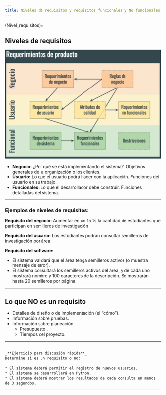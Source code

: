 ```yaml
---
title: Niveles de requisitos y requisitos funcionales y No funcionales
---
```



(Nivel_requisitos)=
## Niveles de requisitos

<img src="../../_static/images/U4_21.png"/>

* **Negocio:** ¿Por qué se está implementando el sistema?. Objetivos generales de la organización o los clientes.
* **Usuario:** Lo que el usuario podrá hacer con la aplicación. Funciones del usuario en su trabajo.
* **Funcionales:** Lo que el desarrollador debe construir. Funciones detalladas del sistema.

---

### Ejemplos de niveles de requisitos:

**Requisito del negocio:** Aumentar en un 15 % la cantidad de estudiantes que participan en semilleros de investigación

**Requisito del usuario:** Los estudiantes podrán consultar semilleros de investigación por área

**Requisito del software:**

* El sistema validará que el área tenga semilleros activos (o muestra mensaje de error).
* El sistema consultará los semilleros activos del área, y de cada uno mostrará nombre y 100 caracteres de la descripción. Se mostrarán hasta 20 semilleros por página.

---

## Lo que NO es un requisito

* Detalles de diseño o de implementación (el “cómo”).
* Información sobre pruebas.
* Información sobre planeación.
  * Presupuesto .
  * Tiempos del proyecto.

---

```{note} 

_**Ejercicio para discusión rápida**_
Determine si es un requisito o no:

* El sistema deberá permitir el registro de nuevos usuarios.
* El sistema se desarrollará en Python.
* El sistema deberá mostrar los resultados de cada consulta en menos de 3 segundos.

```

---
